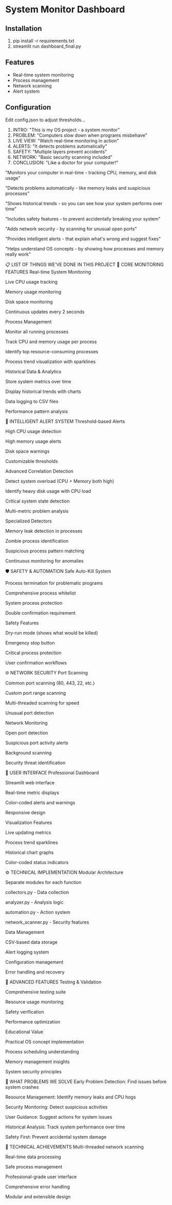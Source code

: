 # System Monitor Dashboard

## Installation
1. pip install -r requirements.txt
2. streamlit run dashboard_final.py

## Features
- Real-time system monitoring
- Process management
- Network scanning
- Alert system

## Configuration
Edit config.json to adjust thresholds...

1. INTRO: "This is my OS project - a system monitor"
2. PROBLEM: "Computers slow down when programs misbehave"
3. LIVE VIEW: "Watch real-time monitoring in action"
4. ALERTS: "It detects problems automatically" 
5. SAFETY: "Multiple layers prevent accidents"
6. NETWORK: "Basic security scanning included"
7. CONCLUSION: "Like a doctor for your computer!"

"Monitors your computer in real-time - tracking CPU, memory, and disk usage"

"Detects problems automatically - like memory leaks and suspicious processes"

"Shows historical trends - so you can see how your system performs over time"

"Includes safety features - to prevent accidentally breaking your system"

"Adds network security - by scanning for unusual open ports"

"Provides intelligent alerts - that explain what's wrong and suggest fixes"

"Helps understand OS concepts - by showing how processes and memory really work"

📋 LIST OF THINGS WE'VE DONE IN THIS PROJECT
🎯 CORE MONITORING FEATURES
Real-time System Monitoring

Live CPU usage tracking

Memory usage monitoring

Disk space monitoring

Continuous updates every 2 seconds

Process Management

Monitor all running processes

Track CPU and memory usage per process

Identify top resource-consuming processes

Process trend visualization with sparklines

Historical Data & Analytics

Store system metrics over time

Display historical trends with charts

Data logging to CSV files

Performance pattern analysis

🚨 INTELLIGENT ALERT SYSTEM
Threshold-based Alerts

High CPU usage detection

High memory usage alerts

Disk space warnings

Customizable thresholds

Advanced Correlation Detection

Detect system overload (CPU + Memory both high)

Identify heavy disk usage with CPU load

Critical system state detection

Multi-metric problem analysis

Specialized Detectors

Memory leak detection in processes

Zombie process identification

Suspicious process pattern matching

Continuous monitoring for anomalies

🛡️ SAFETY & AUTOMATION
Safe Auto-Kill System

Process termination for problematic programs

Comprehensive process whitelist

System process protection

Double confirmation requirement

Safety Features

Dry-run mode (shows what would be killed)

Emergency stop button

Critical process protection

User confirmation workflows

🌐 NETWORK SECURITY
Port Scanning

Common port scanning (80, 443, 22, etc.)

Custom port range scanning

Multi-threaded scanning for speed

Unusual port detection

Network Monitoring

Open port detection

Suspicious port activity alerts

Background scanning

Security threat identification

🎨 USER INTERFACE
Professional Dashboard

Streamlit web interface

Real-time metric displays

Color-coded alerts and warnings

Responsive design

Visualization Features

Live updating metrics

Process trend sparklines

Historical chart graphs

Color-coded status indicators

⚙️ TECHNICAL IMPLEMENTATION
Modular Architecture

Separate modules for each function

collectors.py - Data collection

analyzer.py - Analysis logic

automation.py - Action system

network_scanner.py - Security features

Data Management

CSV-based data storage

Alert logging system

Configuration management

Error handling and recovery

🔧 ADVANCED FEATURES
Testing & Validation

Comprehensive testing suite

Resource usage monitoring

Safety verification

Performance optimization

Educational Value

Practical OS concept implementation

Process scheduling understanding

Memory management insights

System security principles

🎯 WHAT PROBLEMS WE SOLVE
Early Problem Detection: Find issues before system crashes

Resource Management: Identify memory leaks and CPU hogs

Security Monitoring: Detect suspicious activities

User Guidance: Suggest actions for system issues

Historical Analysis: Track system performance over time

Safety First: Prevent accidental system damage

🚀 TECHNICAL ACHIEVEMENTS
Multi-threaded network scanning

Real-time data processing

Safe process management

Professional-grade user interface

Comprehensive error handling

Modular and extensible design